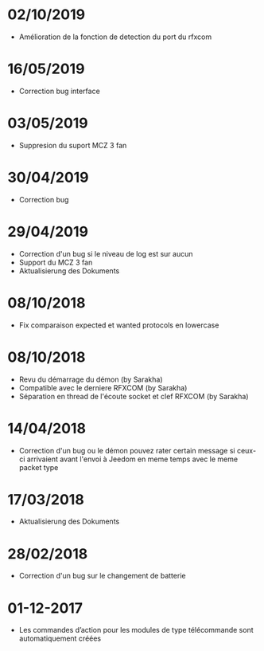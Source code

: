 # 02/10/2019

- Amélioration de la fonction de detection du port du rfxcom

# 16/05/2019

- Correction bug interface

# 03/05/2019

- Suppresion du suport MCZ 3 fan

# 30/04/2019

- Correction bug

# 29/04/2019

- Correction d'un bug si le niveau de log est sur aucun
- Support du MCZ 3 fan
- Aktualisierung des Dokuments

# 08/10/2018

- Fix comparaison expected et wanted protocols en lowercase

# 08/10/2018

- Revu du démarrage du démon (by Sarakha)
- Compatible avec le derniere RFXCOM (by Sarakha)
- Séparation en thread de l'écoute socket et clef RFXCOM (by Sarakha)

# 14/04/2018

- Correction d'un bug ou le démon pouvez rater certain message si ceux-ci arrivaient avant l'envoi à Jeedom en meme temps avec le meme packet type

# 17/03/2018

- Aktualisierung des Dokuments

# 28/02/2018

- Correction d'un bug sur le changement de batterie

# 01-12-2017

-   Les commandes d’action pour les modules de type télécommande sont
    automatiquement créées
